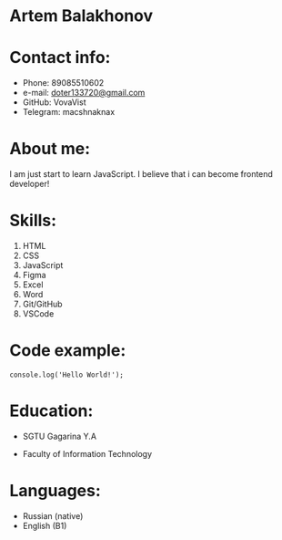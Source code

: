 # Artem Balakhonov

# Contact info:
* Phone: 89085510602
* e-mail: doter133720@gmail.com
* GitHub: VovaVist
* Telegram: macshnaknax

# About me:
I am just start to learn JavaScript. I believe that i can become frontend developer!

# Skills:
1. HTML
2. CSS
3. JavaScript
4. Figma
5. Excel
6. Word
7. Git/GitHub
8. VSCode

# Code example: 
```
console.log('Hello World!');
```

# Education: 
* SGTU Gagarina Y.A
+ Faculty of Information Technology

# Languages:
* Russian (native)
* English (B1)
